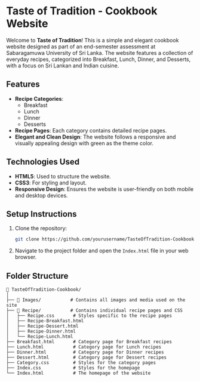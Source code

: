 # Taste of Tradition - Cookbook Website

Welcome to **Taste of Tradition**! This is a simple and elegant cookbook website designed as part of an end-semester assessment at Sabaragamuwa University of Sri Lanka. The website features a collection of everyday recipes, categorized into Breakfast, Lunch, Dinner, and Desserts, with a focus on Sri Lankan and Indian cuisine.

## Features

- **Recipe Categories**: 
  - Breakfast
  - Lunch
  - Dinner
  - Desserts
- **Recipe Pages**: Each category contains detailed recipe pages.
- **Elegant and Clean Design**: The website follows a responsive and visually appealing design with green as the theme color.
  
## Technologies Used

- **HTML5**: Used to structure the website.
- **CSS3**: For styling and layout.
- **Responsive Design**: Ensures the website is user-friendly on both mobile and desktop devices.

## Setup Instructions

1. Clone the repository:
    ```bash
    git clone https://github.com/yourusername/TasteOfTradition-Cookbook.git
    ```
2. Navigate to the project folder and open the `Index.html` file in your web browser.

## Folder Structure

```plaintext
📁 TasteOfTradition-Cookbook/
│
├── 📁 Images/           # Contains all images and media used on the site
├── 📁 Recipe/           # Contains individual recipe pages and CSS
│   ├── Recipe.css       # Styles specific to the recipe pages
│   ├── Recipe-Breakfast.html
│   ├── Recipe-Dessert.html
│   ├── Recipe-Dinner.html
│   └── Recipe-Lunch.html
├── Breakfast.html       # Category page for Breakfast recipes
├── Lunch.html           # Category page for Lunch recipes
├── Dinner.html          # Category page for Dinner recipes
├── Dessert.html         # Category page for Dessert recipes
├── Category.css         # Styles for the category pages
├── Index.css            # Styles for the homepage
└── Index.html           # The homepage of the website
